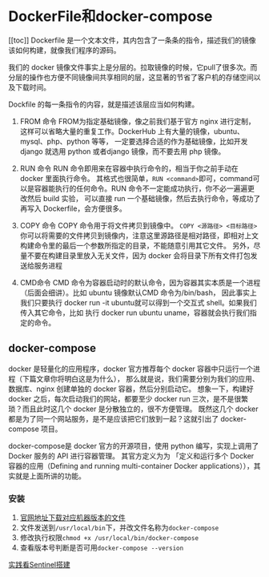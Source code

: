 # DockerFile和docker-compose
[[toc]]
Dockerfile 是一个文本文件，其内包含了一条条的指令，描述我们的镜像该如何构建，就像我们程序的源码。

我们的 docker 镜像文件事实上是分层的。拉取镜像的时候，它pull了很多次。而分层的操作也方便不同镜像间共享相同的层，这显著的节省了客户机的存储空间以及下载时间。

Dockfile 的每一条指令的内容，就是描述该层应当如何构建。


1. FROM 命令
FROM为指定基础镜像，像之前我们基于官方 nginx 进行定制，这样可以省略大量的重复工作。DockerHub 上有大量的镜像，ubuntu、mysql、php、python 等等，
一定要选择合适的作为基础镜像，比如开发 django 就选用 python 或者django 镜像，而不要去用 php 镜像。

2. RUN 命令
RUN 命令即用来在容器中执行命令的，相当于你之前手动在 docker 里面执行命令。
其格式也很简单，`RUN <command>`即可，command可以是容器能执行的任何命令。RUN 命令不一定能成功执行，你不必一遍遍更改然后 build 实验，
可以直接 run 一个基础镜像，然后去执行命令，等成功了再写入 Dockerfile，会方便很多。

3. COPY 命令
COPY 命令用于将文件拷贝到镜像中。
`COPY <源路径> <目标路径>`
你可以将需要的文件拷贝到镜像内，注意这里源路径是相对路径，即相对上文构建命令里的最后一个参数所指定的目录，不能随意引用其它文件。
另外，尽量不要在构建目录里放入无关文件，因为 docker 会将目录下所有文件打包发送给服务进程

4. CMD命令
CMD 命令为容器启动时的默认命令，因为容器其实本质是一个进程（后面会细讲）。比如 ubuntu 镜像默认CMD 命令为/bin/bash，
因此事实上我们只要执行 docker run -it ubuntu就可以得到一个交互式 shell。如果我们传入其它命令，比如 执行 docker run ubuntu uname，容器就会执行我们指定的命令。

## docker-compose
docker 是轻量化的应用程序，docker 官方推荐每个 docker 容器中只运行一个进程（下篇文章你将明白这是为什么），
那么就是说，我们需要分别为我们的应用、数据库、nginx 创建单独的 docker 容器，然后分别启动它。
想象一下，构建好 docker 之后，每次启动我们的网站，都要至少 docker run 三次，是不是很繁琐？而且此时这几个 docker 是分散独立的，很不方便管理。
既然这几个 docker 都是为了同一个网站服务，是不是应该把它们放到一起？这就引出了 docker-compose 项目。

docker-compose是 docker 官方的开源项目，使用 python 编写，实现上调用了 Docker 服务的 API 进行容器管理。
其官方定义为为 「定义和运行多个 Docker 容器的应用（Defining and running multi-container Docker applications）），其实就是上面所讲的功能。

### 安装
1. [官网地址下载对应机器版本的文件](https://github.com/docker/compose/releases)
2. 文件发送到`/usr/local/bin`下，并改文件名称为`docker-compose`
3. 修改执行权限`chmod +x /usr/local/bin/docker-compose`
4. 查看版本号判断是否可用`docker-compose --version`

[实践看Sentinel搭建](../redis/2_集群/sentinel.md#一台服务器搭建一主二从三哨兵的集群)

